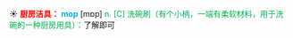 ☀ <font color="red">**厨房洁具：**</font>
<font color="sky blue">**mop**</font> [mɒp] 
<font color="#00b050">n. [C] 洗碗刷（有个小柄，一端有柔软材料，用于洗碗的一种厨房用具）：</font>了解即可
